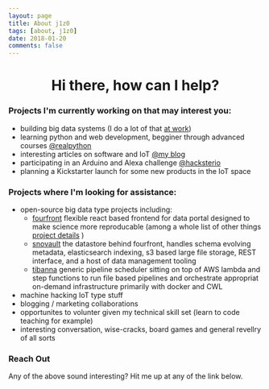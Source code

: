 ```yaml
---
layout: page
title: About j1z0 
tags: [about, j1z0]
date: 2018-01-20
comments: false
---
```

    
<center><H1>Hi there, how can I help?</H1></center>


### Projects I'm currently working on that may interest you: 

* building big data systems (I do a lot of that [at work](https://data.4dnucleome.org))
* learning python and web development, begginer through advanced courses [@realpython](https://realpython.com)
* interesting articles on software and IoT [@my blog](https://j1z0.net)
* participating in an Arduino and Alexa challenge [@hacksterio](https://www.hackster.io/contests/alexasmarthome)
* planning a Kickstarter launch for some new products in the IoT space

### Projects where I'm looking for assistance: 
* open-source big data type projects including:
	* [fourfront](https://github.com/4dn-dcic/fourfront.git) flexible react based frontend for data portal designed to make science more reproducable (among a whole list of other things [project details](https://www.4dnucleome.org/) )
    * [snovault](https://github.com/4dn-dcic/snovault.git) the datastore behind fourfront, handles schema evolving metadata, elasticsearch indexing, s3 based large file storage, REST interface, and a host of data management tooling
	* [tibanna](https://github.com/4dn-dcic/tibanna.git) generic pipeline scheduler sitting on top of AWS lambda and step functions to run file based pipelines and orchestrate appropriat on-demand infrastructure primarily with docker and CWL
* machine hacking IoT type stuff
* blogging / marketing collaborations
* opportunites to volunter given my technical skill set (learn to code teaching for example)
* interesting conversation, wise-cracks, board games and general revellry of all sorts

### Reach Out

Any of the above sound interesting?  Hit me up at any of the link below.


